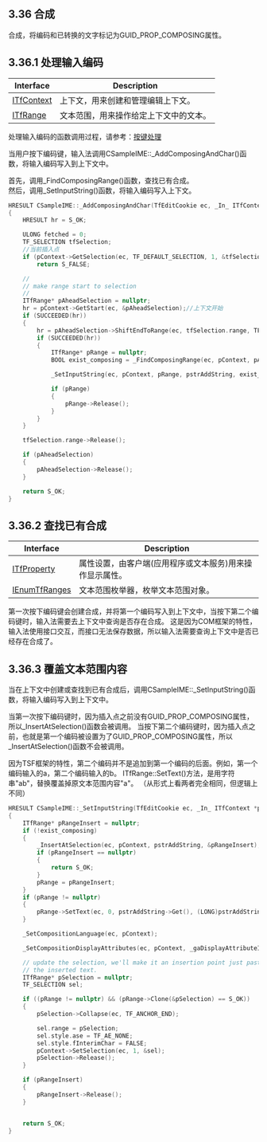 ## 3.36 合成

合成，将编码和已转换的文字标记为GUID_PROP_COMPOSING属性。

## 3.36.1 处理输入编码

Interface		|Description
-|-
[ITfContext][1]	|上下文，用来创建和管理编辑上下文。
[ITfRange][2]	|文本范围，用来操作给定上下文中的文本。

[1]: https://github.com/ChineseInputMethod/Interface/blob/master/TSFmanager/ITfContext.md
[2]: https://github.com/ChineseInputMethod/Interface/blob/master/TSFmanager/ITfRange.md

处理输入编码的函数调用过程，请参考：[按键处理](../appendix/按键处理.md)

当用户按下编码键，输入法调用CSampleIME::_AddComposingAndChar()函数，将输入编码写入到上下文中。

首先，调用_FindComposingRange()函数，查找已有合成。<br>
然后，调用_SetInputString()函数，将输入编码写入上下文。

```C++
HRESULT CSampleIME::_AddComposingAndChar(TfEditCookie ec, _In_ ITfContext *pContext, _In_ CStringRange *pstrAddString)
{
    HRESULT hr = S_OK;

    ULONG fetched = 0;
    TF_SELECTION tfSelection;
    //当前插入点
    if (pContext->GetSelection(ec, TF_DEFAULT_SELECTION, 1, &tfSelection, &fetched) != S_OK || fetched == 0)
        return S_FALSE;

    //
    // make range start to selection
    //
    ITfRange* pAheadSelection = nullptr;
    hr = pContext->GetStart(ec, &pAheadSelection);//上下文开始
    if (SUCCEEDED(hr))
    {
        hr = pAheadSelection->ShiftEndToRange(ec, tfSelection.range, TF_ANCHOR_START);//将文本范围设置为从上下文开始到当前插入点
        if (SUCCEEDED(hr))
        {
            ITfRange* pRange = nullptr;
            BOOL exist_composing = _FindComposingRange(ec, pContext, pAheadSelection, &pRange);

            _SetInputString(ec, pContext, pRange, pstrAddString, exist_composing);

            if (pRange)
            {
                pRange->Release();
            }
        }
    }

    tfSelection.range->Release();

    if (pAheadSelection)
    {
        pAheadSelection->Release();
    }

    return S_OK;
}
```

## 3.36.2 查找已有合成

Interface			|Description
-|-
[ITfProperty][3]	|属性设置，由客户端(应用程序或文本服务)用来操作显示属性。
[IEnumTfRanges][4]	|文本范围枚举器，枚举文本范围对象。

[3]: https://github.com/ChineseInputMethod/Interface/blob/master/TSFmanager/ITfProperty.md
[4]: https://github.com/ChineseInputMethod/Interface/blob/master/TSFmanager/IEnumTfRanges.md

第一次按下编码键会创建合成，并将第一个编码写入到上下文中，当按下第二个编码键时，输入法需要去上下文中查询是否存在合成。
这是因为COM框架的特性，输入法使用接口交互，而接口无法保存数据，所以输入法需要查询上下文中是否已经存在合成了。

## 3.36.3 覆盖文本范围内容

当在上下文中创建或查找到已有合成后，调用CSampleIME::_SetInputString()函数，将输入编码写入到上下文中。

当第一次按下编码键时，因为插入点之前没有GUID_PROP_COMPOSING属性，所以_InsertAtSelection()函数会被调用。
当按下第二个编码键时，因为插入点之前，也就是第一个编码被设置为了GUID_PROP_COMPOSING属性，所以_InsertAtSelection()函数不会被调用。

因为TSF框架的特性，第二个编码并不是追加到第一个编码的后面。例如，第一个编码输入的a，第二个编码输入的b。
ITfRange::SetText()方法，是用字符串"ab"，替换覆盖掉原文本范围内容"a"。
（从形式上看两者完全相同，但逻辑上不同）

```C++
HRESULT CSampleIME::_SetInputString(TfEditCookie ec, _In_ ITfContext *pContext, _Out_opt_ ITfRange *pRange, _In_ CStringRange *pstrAddString, BOOL exist_composing)
{
    ITfRange* pRangeInsert = nullptr;
    if (!exist_composing)
    {
        _InsertAtSelection(ec, pContext, pstrAddString, &pRangeInsert);
        if (pRangeInsert == nullptr)
        {
            return S_OK;
        }
        pRange = pRangeInsert;
    }
    if (pRange != nullptr)
    {
        pRange->SetText(ec, 0, pstrAddString->Get(), (LONG)pstrAddString->GetLength());
    }

    _SetCompositionLanguage(ec, pContext);

    _SetCompositionDisplayAttributes(ec, pContext, _gaDisplayAttributeInput);

    // update the selection, we'll make it an insertion point just past
    // the inserted text.
    ITfRange* pSelection = nullptr;
    TF_SELECTION sel;

    if ((pRange != nullptr) && (pRange->Clone(&pSelection) == S_OK))
    {
        pSelection->Collapse(ec, TF_ANCHOR_END);

        sel.range = pSelection;
        sel.style.ase = TF_AE_NONE;
        sel.style.fInterimChar = FALSE;
        pContext->SetSelection(ec, 1, &sel);
        pSelection->Release();
    }

    if (pRangeInsert)
    {
        pRangeInsert->Release();
    }


    return S_OK;
}
```